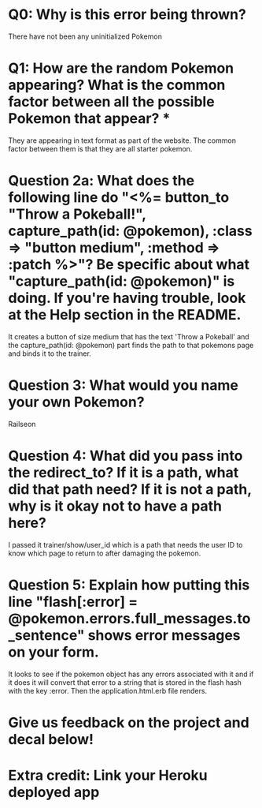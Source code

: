 # Q0: Why is this error being thrown?
There have not been any uninitialized Pokemon

# Q1: How are the random Pokemon appearing? What is the common factor between all the possible Pokemon that appear? *
They are appearing in text format as part of the website. The common factor between them is that they are all starter pokemon.

# Question 2a: What does the following line do "<%= button_to "Throw a Pokeball!", capture_path(id: @pokemon), :class => "button medium", :method => :patch %>"? Be specific about what "capture_path(id: @pokemon)" is doing. If you're having trouble, look at the Help section in the README.
It creates a button of size medium that has the text 'Throw a Pokeball' and the capture_path(id: @pokemon) part finds the path to that pokemons page and binds it to the trainer.

# Question 3: What would you name your own Pokemon?
Railseon

# Question 4: What did you pass into the redirect_to? If it is a path, what did that path need? If it is not a path, why is it okay not to have a path here?
I passed it trainer/show/user_id which is a path that needs the user ID to know which page to return to after damaging the pokemon.

# Question 5: Explain how putting this line "flash[:error] = @pokemon.errors.full_messages.to_sentence" shows error messages on your form.
It looks to see if the pokemon object has any errors associated with it and if it does it will convert that error to a string that is stored in the flash hash with the key :error. Then the application.html.erb file renders.

# Give us feedback on the project and decal below!

# Extra credit: Link your Heroku deployed app
